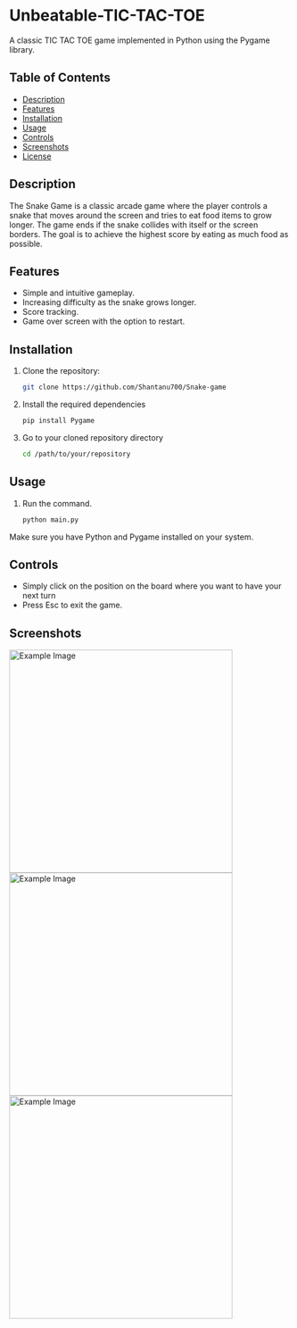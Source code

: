 # Unbeatable-TIC-TAC-TOE

A classic TIC TAC TOE game implemented in Python using the Pygame library.

## Table of Contents

- [Description](#description)
- [Features](#features)
- [Installation](#installation)
- [Usage](#usage)
- [Controls](#controls)
- [Screenshots](#screenshots)
- [License](#license)

## Description

The Snake Game is a classic arcade game where the player controls a snake that moves around the screen and tries to eat food items to grow longer. The game ends if the snake collides with itself or the screen borders. The goal is to achieve the highest score by eating as much food as possible.

## Features

- Simple and intuitive gameplay.
- Increasing difficulty as the snake grows longer.
- Score tracking.
- Game over screen with the option to restart.

## Installation

1. Clone the repository:

   ```bash
   git clone https://github.com/Shantanu700/Snake-game
2. Install the required dependencies

   ```bash
   pip install Pygame

3. Go to your cloned repository directory

   ```bash
   cd /path/to/your/repository

## Usage

1. Run the command.
   ```bash
   python main.py

Make sure you have Python and Pygame installed on your system.

## Controls

+ Simply click on the position on the board where you want to have your next turn
+ Press Esc to exit the game.

## Screenshots
<img src="https://github.com/Shantanu700/Snake-game/blob/main/Screenshots/Screenshot%202024-03-01%20154749.png" alt="Example Image" style="max-hieght:10px;" width="400px" padding="20px"><img src="https://github.com/Shantanu700/Snake-game/blob/main/Screenshots/Screenshot%202024-03-01%20154813.png" alt="Example Image" style="max-hieght:10px;" width="400px" padding="20px"> <img src="https://github.com/Shantanu700/Snake-game/blob/main/Screenshots/Screenshot%202024-03-01%20154834.png" alt="Example Image" style="max-hieght:10px;" width="400px" padding="20px">
